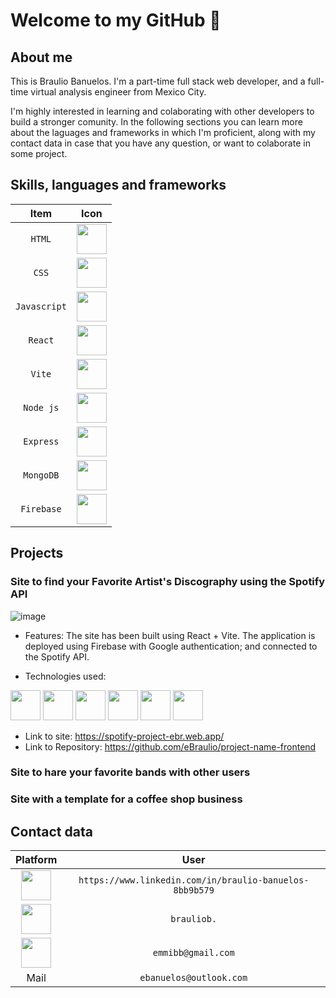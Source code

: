 # Welcome to my GitHub 👋
## About me

This is Braulio Banuelos. I'm a part-time full stack web developer, and a full-time virtual analysis engineer from Mexico City.

I'm highly interested in learning and colaborating with other developers to build a stronger comunity. 
In the following sections you can learn more about the laguages and frameworks in which I'm proficient, along with my contact data in case that you have any question, or want to colaborate in some project.

## Skills, languages and frameworks

|      Item          |                         Icon                                                                                 |
| :----------------: | :----------------------------------------------------------------------------------------------------------: |
|    `HTML`          |  <img src="https://github.com/user-attachments/assets/3afe139d-12b4-45d7-af43-c170461563eb" width="48">      |
|    `CSS`           |  <img src="https://github.com/user-attachments/assets/823f35f6-0cd9-44a4-acfa-8f3e687c1b9d" width="48">      |
|    `Javascript`    |  <img src="https://github.com/user-attachments/assets/a86e44d1-c4a6-4297-b487-65e9594fbbb3" width="48">      |
|    `React`         |  <img src="https://github.com/user-attachments/assets/5e0ea6e3-1fb0-40a7-b0f3-e03cbd9c0471" width="48">      |
|    `Vite`          |  <img src="https://github.com/user-attachments/assets/ba6e40f7-f0a4-4952-93e0-b11ce109c93b" width="48">      |
|    `Node js`       |  <img src="https://github.com/user-attachments/assets/bcd4bf21-52f1-498b-8363-ebde88e88f4c" width="48">      |
|    `Express`       |  <img src="https://github.com/user-attachments/assets/f9bbe27e-bc3a-4714-8b18-a9422dfde6d7" width="48">      |
|    `MongoDB`       |  <img src="https://github.com/user-attachments/assets/94871ae8-7c1f-4cff-9168-0b4f2b2d405b" width="48">      |
|    `Firebase`      |  <img src="https://github.com/user-attachments/assets/f778ce5f-f3ef-4ff2-bd7d-e9edf7977539" width="48">      |
 

## Projects 

### Site to find your Favorite Artist's Discography using the Spotify API

![image](https://github.com/user-attachments/assets/425b5046-43b2-4610-b7f9-adf1528cb516)

- Features:
The site has been built using React + Vite. The application is deployed using Firebase with Google authentication; and connected to the Spotify API.

- Technologies used:
<img src="https://github.com/user-attachments/assets/3afe139d-12b4-45d7-af43-c170461563eb" width="48">
<img src="https://github.com/user-attachments/assets/823f35f6-0cd9-44a4-acfa-8f3e687c1b9d" width="48">
<img src="https://github.com/user-attachments/assets/a86e44d1-c4a6-4297-b487-65e9594fbbb3" width="48">
<img src="https://github.com/user-attachments/assets/5e0ea6e3-1fb0-40a7-b0f3-e03cbd9c0471" width="48">
<img src="https://github.com/user-attachments/assets/ba6e40f7-f0a4-4952-93e0-b11ce109c93b" width="48">
<img src="https://github.com/user-attachments/assets/f778ce5f-f3ef-4ff2-bd7d-e9edf7977539" width="48">

- Link to site: https://spotify-project-ebr.web.app/
- Link to Repository: https://github.com/eBraulio/project-name-frontend


### Site to hare your favorite bands with other users
### Site with a template for a coffee shop business

## Contact data

|      Platform                                                                                                      |                        User                                    |
| :----------------------------------------------------------------------------------------------------------------: | :------------------------------------------------------------: |
|    <img src="https://github.com/user-attachments/assets/89f181e4-1ecc-4d4e-a4a4-d5fe6fac670b" width="48">          |     `https://www.linkedin.com/in/braulio-banuelos-8bb9b579`    |
|    <img src="https://github.com/user-attachments/assets/d1f11fe5-f662-44d6-b50f-6387ab429aee" width="48">          |     `brauliob.`                                                |
|    <img src="https://github.com/user-attachments/assets/c4d00daa-92ba-4558-bd0c-3675576a19d8" width="48">          |     `emmibb@gmail.com`                                         |
|    Mail                                                                                                            |     `ebanuelos@outlook.com`                                    |




<!--
**eBraulio/eBraulio** is a ✨ _special_ ✨ repository because its `README.md` (this file) appears on your GitHub profile.

Here are some ideas to get you started:

- 🔭 I’m currently working on ...
- 🌱 I’m currently learning ...
- 👯 I’m looking to collaborate on ...
- 🤔 I’m looking for help with ...
- 💬 Ask me about ...
- 📫 How to reach me: ...
- 😄 Pronouns: ...
- ⚡ Fun fact: ...
-->
